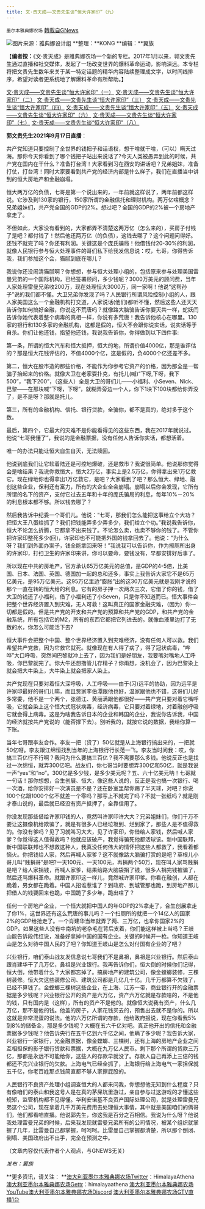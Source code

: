 ```yaml
---
title: 文·贵天成——文贵先生谈“恒大许家印”（九）
---
```

`墨尔本雅典娜农场` [轉載自GNews](https://gnews.org/zh-hans/1557938/)

![](https://assets.gnews.org/wp-content/uploads/2021/09/e301117f-e36a-430a-a38d-8a73e5c66305.jpg)图片来源：雅典娜设计组
**整理：**KONG
**编辑：**翼族

【**编者按：**《文·贵天成》是雅典娜农场一个新的专栏。2017年1月以来，郭文贵先生通过直播和社交媒体，发起了一场改变世界的爆料革命运动，影响深远。本专栏将把文贵先生数年来关于某一特定话题的精华内容陆续整理成文字，以时间线排序，希望对读者更系统地了解爆料革命有所帮助。】

[文·贵天成——文贵先生谈“恒大许家印”（一）](https://gnews.org/zh-hans/1542357/)
[文·贵天成——文贵先生谈“恒大许家印”（二）](https://gnews.org/zh-hans/1545250/)
[文·贵天成——文贵先生谈“恒大许家印”（三）](https://gnews.org/zh-hans/1545685/)
[文·贵天成——文贵先生谈“恒大许家印”（四）](https://gnews.org/zh-hans/1549145/)
[文·贵天成——文贵先生谈“恒大许家印”（五）](https://gnews.org/zh-hans/1551125/)
[文·贵天成——文贵先生谈“恒大许家印”（六）](https://gnews.org/zh-hans/1552112/)
[文·贵天成——文贵先生谈“恒大许家印”（七）](https://gnews.org/zh-hans/1553507/)
[文·贵天成——文贵先生谈“恒大许家印”（八）](https://gnews.org/zh-hans/1555457/)

**郭文贵先生2021年9月17日直播**：

共产党知道只要控制了全世界的钱把子和话语权，想干啥就干啥，（可以）瞒天过海。那你今天你看到了哪个钱把子站出来说话了?今天人类被愚弄到此的时候，共产党在国内在干什么？准备打台湾！大家看到习在西安的讲话吧？兄弟姐妹，准备打仗，打台湾！同时大家要看到共产党的经济内部是什么样子，我们在直播当中讲到的恒大房地产和金融崩塌。

恒大两万亿的负债，七哥是第一个说出来的，一年前就这样说了，两年前都这样说。它涉及到130家的银行，150家所谓的金融信托和理财机构。两万亿啥概念？兄弟姐妹们，共产党全国的GDP的2%。想过吧？全国的GDP的2%被一个房地产拿走了。

不但如此，大家没有看到的，大家都弄不清楚这两万亿（怎么来的），买房子付钱了是吧？都付钱了！然后他还两万亿（的负债），这钱去哪了？这个问题问得好。还钱不就完了吗？你还有利润。关键这是个庞氏骗局！他借钱付20-30%的利润，就像人民银行参与恒大处理事件的哥们私下给我发信息说：哎，七哥，你得告诉我，我们参加这个会，猫腻到底在哪儿？

我说你还没闹清猫腻啊？你想想，参与恒大处理小组的，包括原来参与处理美国雷曼兄弟的一个国际机构，已经签署顾问，多少钱呢？3000万美元的顾问费，当年人家处理雷曼兄弟收200万，现在处理恒大3000万，同一家啊！他说“这帮孙子”说的我们都不懂。大卫兄弟你发现了吗？人民银行所谓风险控制小组的人，跟人家美国这么一个金融机构打交道，人家说话(他们)都听不懂，然后这些人还天天告诉你如何搞好金融，你说这不荒唐吗？就像路大脑骗告诉你要灭共一样，蛇妖闫告诉你她代表着整个病毒的真相一样，你说有多荒唐！我告诉他核心在哪里。130家的银行和130多家的金融机构，这都是假的，恒大不会跟你说实话，说实话等于自杀。你们让他还钱，指望他还钱，我说我告诉你，你得做到以下四件事:

第一条，所谓的恒大汽车和恒大抵押，恒大的地，所谓价值4000亿，那是谁评估的？那是恒大花钱评估的，不值4000个亿，这是假的，负4000个亿还差不多。

第二，恒大在股市造的那些价格，不能作为你参考它资产的价格，因为那全是一帮骗子抬起来的价格。就像大卫在老家耍扑克，有托儿(喊)“下呀,下呀，我下500”，“我下200”，（这些人）全是大卫的哥们儿——小福利、小Seven、Nick、巴黎——在那块喊“下呀，下呀”，就糊弄旁边一个人，你下1块下100块都给你弄没了，是不是呀？那就是托儿。

第三，所有的金融机构、信托、银行贷款，全骗你，都不是真的，绝对多于这个数。

最后，第四个，它最大的灾难不是你能看得见的这些东西，我在2017年就说过。他说“七哥我懂了”，我说的是金融票据，没有任何人告诉你实话，都想活着。

唯一的办法只能让恒大自生自灭，无法赎回。

他说到底我们让它软着陆还是可控地爆破，还是救市？我说很简单。他说那你觉得会是啥结果？我说你救恒大，恒大2万亿，事实上是2.5万亿，你得拿出来1万亿救它。现在绿地你也得拿出1万亿救它，是吧？大家看到了吧？那么恒大、绿地、融创这些企业，保利还有富力，所有的大企业全会崩塌。崩塌以后你会发现，它所有所谓的名下的资产，支付它过去五年和十年的庞氏骗局的利息，每年10%－20%的利息根本都不够。所以钱去哪了？

然后我告诉中纪委一个哥们儿。他说：“七哥，那我们怎么能把这事给立个大功？把恒大王八蛋给抓了？我们把钱能弄多少弄多少，我们给立个功。”我说我告诉你，恒大不论怎么折腾，它都拿不出来钱了。不论怎么卖，也卖不够你的钱了。不管你把许家印整死多少(回)，许家印也不可能把外国的钱拿回去了。他说：“为什么呀？我们到外面办案子，钱全能拿回来呀！”我说我可以告诉你，作为擦厕所出身的许家印，打扫卫生的许家印来讲，你可以要命，要钱没有，早都安排好后事了。

所以现在中共的房地产，官方承认65万亿美元的总值，是GDP的4-5倍，比美国、日本、法国、英国、德国加一起的总和还多，事实上我告诉大家它不是65万亿美元，是95万亿美元。这95万亿里边“膨胀”出的这30万亿美元就是我刚才说的那个一直在转的恒大给的利息。它有的房子押一次两次三次，它借了你的钱，借了大卫的钱还了小福利，借了小福利还了小Seven，只是你不知道而已。恒大事件会把整个世界经济置入到灾难，无人可救！这叫真正的国家金融灾难，（因为）你一切都是假的。但是共产党的开支和共产党的预算和共产党的GDP，和共产党的金融系统，所有包括它的M2，所有的东西它都把它列进去的。就像血液里边打了无数的水，你怎么可能活下去?

恒大事件会把整个中国、整个世界经济置入到灾难经济，没有任何人可以救。我们希望共产党救，因为它救它就死。就像现在有人得了病了，得了冠状病毒，“哗哗”大口呼吸，突然间巴黎就冲上去了，因为我们是好朋友，我要嘴对嘴地人工呼吸，你巴黎就完了。你大牛还想撸管儿存精子？你甭想，没机会了，因为巴黎染上就会把大牛染上，大牛染上就会把家人染上。

共产党现在只要对着恒大深呼吸，人工呼吸——由于(习)远平的协助，因为远平是许家印最好的哥们儿嘛，而且贾家李伯潭跟他也好，温家跟他也不错，这哥们儿好多常委，他不是一个两个，张德江、黄丽满跟他都很好——共产党只要对着它嘴呼吸，它就会染上这个恒大式冠状病毒，经济病毒，它只要对着绿地，对着融创呼吸它就会得上病毒。这是为啥我告诉日本的企业和韩国的企业，我说你告诉我，中国的经济就按共产党说的（能否撑下去）。别听我的，就按它说的数据，我给你算一下账。

当年七哥跟李友合作。李友一把（贷了）50亿就是从上海银行搞出来的，一把就50亿呀。李友跟江绵恒找到当年的上海银行行长范一飞。李友当时问我：哎，你搞三百亿行不行啊？我问为什么要搞三百亿？我不需要那么多钱。他说反正也是找过一次绵恒，就弄300亿吧。战友们，你七哥当时要想弄300亿和50亿，就是我说一声“yes”和“no”。300亿是多少钱，是多少美元呢？五、六十亿美元呐！七哥就一句话！那你想想，合生创展、恒大，像这些人说的，反正是我也搞一次银行、喝一次酒，给你安排好一次演员是不是？还在卧室里帮你踢了半天球，对吧？你说100个亿跟1000个亿不就差一个零吗？那写上不就完了吗？不就一张纸吗？就是刚才泰山说的，最后就已经没有资产抵押了，全靠信用了。

你没发现那些借给许家印钱的人，竟然叫许家印许大大？兄弟姐妹们，你们千万不要让这摄像机给欺骗了，就是有很多人已经垃圾到、烂到家了，那些人是不值得救的。你没有爹吗？见了习就叫习大大，见了许家印，你借给人家钱，然后喊人家爹？你觉得这人值得救吗？他就应该破产，我觉得骗死他都活球该。新中国联邦，新中国联联邦也不想救这种人，我真没任何伟大的情怀把这些人都救了，我看着都恼火。你把钱给人家，然后再喊人家爹？这不就像路大脑骗打赏的是吧？草根儿小哥儿叫“贱捐哥”是吧?一天100元、一天100元，再捐两个50万，现在叫人家骂贱捐是吧？给人家捐钱，再喊人家爹，结果给路大脑袋捐了钱，很多人捐完钱被骗了，然后还骂爆料革命。就跟许家印这一样儿，竟然喊许家印爹。你看在融创，人都在跪着，男女都在跪着。中国人招谁惹谁了？到政府、到城管那也跪，到房地产那儿把借人的钱要回来也跪，中国跪了多少年，跪出啥了？

任何一个房地产企业，一个恒大就把中国人的年GDP的2%拿走了，合生创展拿走了你1%，这世界还有这么荒唐的事儿吗？一个扫厕所的就把一个14亿人的国家2%的GDP给抢走了。一个肖建华当年就弄了两、三万亿，也拿你国家2%的GDP。如果这些人没有中南坑的老杂毛在背后支着，你们能这样被上当吗？王岐山能告诉段伟红说，准备好拿掉中国的国有企业。关键的时候开一枪。你知道王岐山是怎么对待中国人民的了吧？你知道王岐山是怎么对付国有企业的了吧？

兴业银行，咱们泰山战友发信息说七哥我们不是鼻祖，鼻祖是兴业银行。然后泰山跟肖建华干了几万亿，鼻祖是兴业银行。我再告诉你们，恒大倒的时候你们记得，恒大倒，他带着什么？大家都忘掉了。搞房地产的建筑公司，像金螳螂装修，三棵树装修。恒大欠这些装修公司、建筑公司都是几亿几十亿。几千万都算不欠钱了，已经不算钱了。金螳螂三棵树这些企业，在上海、江苏一带，商业银行开的金融票据是多少钱呢？兴业银行公开的资产是六万亿，资产六万亿就是存款啥的，不是他的钱，只有国内是（这样），所有的资产不是他的。就像恒大说我有资产，什么几万亿，那不是他的钱。他盖的房子，人家花钱买去的，预售出去就不是你的。所以这就是非常混蛋的说法。他的六万亿所谓的存款，他给政府报说，现在你看我5%到8%的储备金，那是多少钱呢？大概在五六千亿对吧。真正他开出的信托和金融票据多少钱呢？他告诉央行在五千亿到六千亿之间，他瞒了多少呢？我告诉大家，兴业银行一家银行，光金融票据，像金螳螂、三棵树，还有上海的房地产企业之间互相担保的影子银行贷款和票据，大概在九万亿人民币。剩下那个所谓的贷款三万亿，那都是永远不可能给你，这些人的存款早就没了。存款人自己再添上三倍的钱都还不完兴业银行的欠款。上海电气已经全抓了，上海银行给上海电气一家担保就五千亿，你老百姓那点钱简直都不够人家擦屁股的。

人民银行不良资产处理小组调查恒大的人都来问我，你想想他无知到什么程度？只有像咱们的泰山和我这号人是在真的茅屎坑里游过，亲自参与过这游戏的才懂这些规矩，监管机构都不见得懂。华利安诺基不良资产国际处理公司，就是处理雷曼兄弟这个公司，现在拿着几千万美元费用去处理恒大事情，其中就是美国咱们的俩哥们，他们都看咱直播。他说郭先生，你这我是百分之百相信。我说为什么呀？他说我处理雷曼兄弟的时候，后来我发现就雷曼兄弟所有的公司情况，被某个组织就掌握了几年，比雷曼自己都掌握，呵呵呵。比雷曼自己掌握都清楚，所以那个倒闭、倒塌、美国政府出不出手，完全在预测之中。

（文章内容仅代表作者个人观点，与GNEWS无关）

*发布：翼族*

**更多资讯，请关注：
**[澳大利亚墨尔本雅典娜农场Twitter](https://twitter.com/HimalayaAthena1)：HimalayaAthena
[澳大利亚墨尔本雅典娜农场Gettr](https://www.gettr.com/user/himalayaathena)：himalayaathena
[澳大利亚墨尔本雅典娜农场YouTube](https://youtube.com/channel/UC-tz4lmA7mG3FzYbylgqjTQ)[澳大利亚墨尔本雅典娜农场Discord](https://discord.gg/76QVRChsgU)
[澳大利亚墨尔本雅典娜农场GTV直播1台](https://www.gtv.org/user/5f72f8f60cd82c6bb6a248a6)
